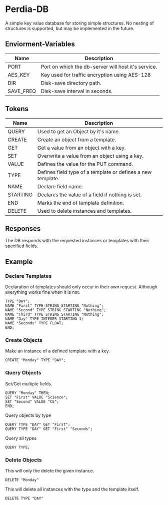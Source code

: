# Perdia-DB
A simple key value database for storing simple structures.
No nesting of structures is supported, but may be implemented in the future.

## Enviorment-Variables

|Name|Description|
|-|-|
|PORT|Port on which the db-server will host it's service.|
|AES_KEY|Key used for traffic encryption using AES-128|
|DIR|Disk-save directory path.|
|SAVE_FREQ|Disk-save interval in seconds.|

## Tokens

|Name|Description|
|-|-|
|QUERY|Used to get an Object by it's name.|
|CREATE|Create an object from a template.|
|GET|Get a value from an object with a key.|
|SET|Overwrite a value from an object using a key.|
|VALUE|Defines the value for the PUT command.|
|TYPE|Defines field type of a template or defines a new template.|
|NAME|Declare field name.|
|STARTING|Declares the value of a field if nothing is set.|
|END|Marks the end of template definition.|
|DELETE|Used to delete instances and templates.|

## Responses

The DB responds with the requested instances or templates with their specified fields.


## Example

### Declare Templates

Declaration of templates should only occur in their own request. Although everything works fine when it is not.
```
TYPE "DAY";
NAME "First" TYPE STRING STARTING "Nothing";
NAME "Second" TYPE STRING STARTING "Nothing";
NAME "Third" TYPE STRING STARTING "Nothing";
NAME "Day" TYPE INTEGER STARTING 1;
NAME "Seconds" TYPE FLOAT;
END;
```

### Create Objects

Make an instance of a defined template with a key.
```
CREATE "Monday" TYPE "DAY";
```

### Query Objects

Set/Get multiple fields.
```
QUERY "Monday" THEN; 
SET "First" VALUE "Science";
SET "Second" VALUE "CS";
END;
```

Query objects by type
```
QUERY TYPE "DAY" GET "First";
QUERY TYPE "DAY" GET "First" "Seconds";
```

Query all types
```
QUERY TYPE;
```

### Delete Objects

This will only the delete the given instance.
```
DELETE "Monday"
```

This will delete all instances with the type and the template itself.
```
DELETE TYPE "DAY"
```